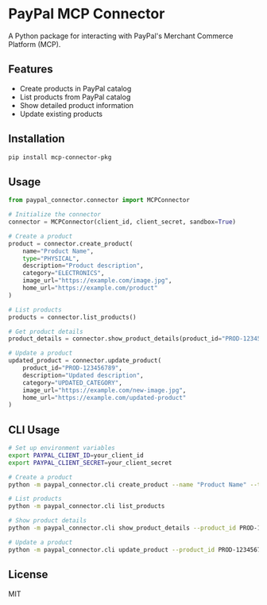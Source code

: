 # PayPal MCP Connector

A Python package for interacting with PayPal's Merchant Commerce Platform (MCP).

## Features

- Create products in PayPal catalog
- List products from PayPal catalog
- Show detailed product information
- Update existing products

## Installation

```bash
pip install mcp-connector-pkg
```

## Usage

```python
from paypal_connector.connector import MCPConnector

# Initialize the connector
connector = MCPConnector(client_id, client_secret, sandbox=True)

# Create a product
product = connector.create_product(
    name="Product Name",
    type="PHYSICAL",
    description="Product description",
    category="ELECTRONICS",
    image_url="https://example.com/image.jpg",
    home_url="https://example.com/product"
)

# List products
products = connector.list_products()

# Get product details
product_details = connector.show_product_details(product_id="PROD-123456789")

# Update a product
updated_product = connector.update_product(
    product_id="PROD-123456789",
    description="Updated description",
    category="UPDATED_CATEGORY",
    image_url="https://example.com/new-image.jpg",
    home_url="https://example.com/updated-product"
)
```

## CLI Usage

```bash
# Set up environment variables
export PAYPAL_CLIENT_ID=your_client_id
export PAYPAL_CLIENT_SECRET=your_client_secret

# Create a product
python -m paypal_connector.cli create_product --name "Product Name" --type PHYSICAL --description "Product description"

# List products
python -m paypal_connector.cli list_products

# Show product details
python -m paypal_connector.cli show_product_details --product_id PROD-123456789

# Update a product
python -m paypal_connector.cli update_product --product_id PROD-123456789 --description "Updated description"
```

## License

MIT
